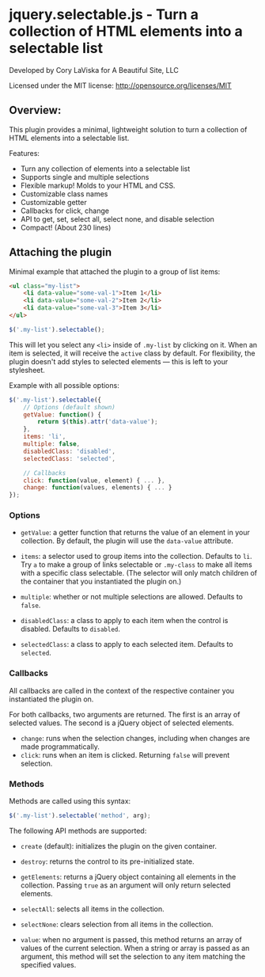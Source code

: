 # jquery.selectable.js - Turn a collection of HTML elements into a selectable list

Developed by Cory LaViska for A Beautiful Site, LLC

Licensed under the MIT license: http://opensource.org/licenses/MIT

## Overview:

This plugin provides a minimal, lightweight solution to turn a collection of HTML elements into a selectable list.

Features:

- Turn any collection of elements into a selectable list
- Supports single and multiple selections
- Flexible markup! Molds to your HTML and CSS.
- Customizable class names
- Customizable getter
- Callbacks for click, change
- API to get, set, select all, select none, and disable selection
- Compact! (About 230 lines)

## Attaching the plugin

Minimal example that attached the plugin to a group of list items:

```html
<ul class="my-list">
    <li data-value="some-val-1">Item 1</li>
    <li data-value="some-val-2">Item 2</li>
    <li data-value="some-val-3">Item 3</li>
</ul>
```

```javascript
$('.my-list').selectable();
```

This will let you select any `<li>` inside of `.my-list` by clicking on it. When an item is selected, it will receive the `active` class by default. For flexibility, the plugin doesn't add styles to selected elements — this is left to your stylesheet.

Example with all possible options:

```javascript
$('.my-list').selectable({
    // Options (default shown)
    getValue: function() {
        return $(this).attr('data-value');
    },
    items: 'li',
    multiple: false,
    disabledClass: 'disabled',
    selectedClass: 'selected',

    // Callbacks
    click: function(value, element) { ... },
    change: function(values, elements) { ... }
});
```

### Options

- `getValue`: a getter function that returns the value of an element in your collection. By default, the plugin will use the `data-value` attribute.

- `items`: a selector used to group items into the collection. Defaults to `li`. Try `a` to make a group of links selectable or `.my-class` to make all items with a specific class selectable. (The selector will only match children of the container that you instantiated the plugin on.)

- `multiple`: whether or not multiple selections are allowed. Defaults to `false`.

- `disabledClass`: a class to apply to each item when the control is disabled. Defaults to `disabled`.

- `selectedClass`: a class to apply to each selected item. Defaults to `selected`.

### Callbacks

All callbacks are called in the context of the respective container you instantiated the plugin on.

For both callbacks, two arguments are returned. The first is an array of selected values. The second is a jQuery object of selected elements.

- `change`: runs when the selection changes, including when changes are made programmatically.
- `click`: runs when an item is clicked. Returning `false` will prevent selection.

### Methods

Methods are called using this syntax:

```javascript
$('.my-list').selectable('method', arg);
```

The following API methods are supported:

- `create` (default): initializes the plugin on the given container.

- `destroy`: returns the control to its pre-initialized state.

- `getElements`: returns a jQuery object containing all elements in the collection. Passing `true` as an argument will only return selected elements.

- `selectAll`: selects all items in the collection.

- `selectNone`: clears selection from all items in the collection.

- `value`: when no argument is passed, this method returns an array of values of the current selection. When a string or array is passed as an argument, this method will set the selection to any item matching the specified values.